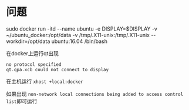 # 问题


sudo docker run -itd --name ubuntu -e DISPLAY=$DISPLAY -v ~/ubuntu_docker:/opt/data -v /tmp/.X11-unix:/tmp/.X11-unix --workdir=/opt/data ubuntu:16.04 /bin/bash

在docker上运行qt出现
```
no protocol specified 
qt.qpa.xcb could not connect to display
```
在主机运行 `xhost +local:docker`

如果出现 `non-network local connections being added to access control list`即可运行
